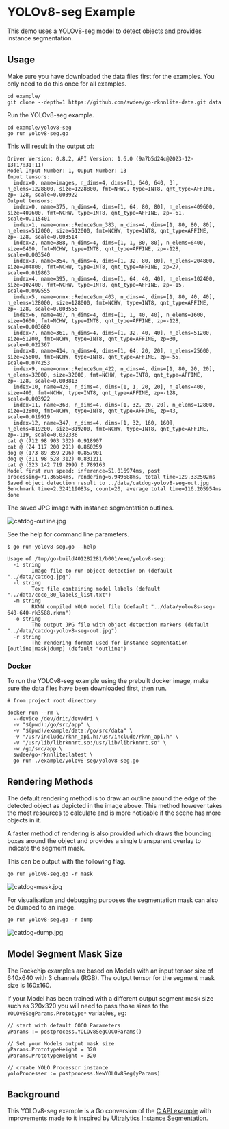 # YOLOv8-seg Example

This demo uses a YOLOv8-seg model to detect objects and provides
instance segmentation.


## Usage

Make sure you have downloaded the data files first for the examples.
You only need to do this once for all examples.

```
cd example/
git clone --depth=1 https://github.com/swdee/go-rknnlite-data.git data
```

Run the YOLOv8-seg example.
```
cd example/yolov8-seg
go run yolov8-seg.go
```

This will result in the output of:
```
Driver Version: 0.8.2, API Version: 1.6.0 (9a7b5d24c@2023-12-13T17:31:11)
Model Input Number: 1, Ouput Number: 13
Input tensors:
  index=0, name=images, n_dims=4, dims=[1, 640, 640, 3], n_elems=1228800, size=1228800, fmt=NHWC, type=INT8, qnt_type=AFFINE, zp=-128, scale=0.003922
Output tensors:
  index=0, name=375, n_dims=4, dims=[1, 64, 80, 80], n_elems=409600, size=409600, fmt=NCHW, type=INT8, qnt_type=AFFINE, zp=-61, scale=0.115401
  index=1, name=onnx::ReduceSum_383, n_dims=4, dims=[1, 80, 80, 80], n_elems=512000, size=512000, fmt=NCHW, type=INT8, qnt_type=AFFINE, zp=-128, scale=0.003514
  index=2, name=388, n_dims=4, dims=[1, 1, 80, 80], n_elems=6400, size=6400, fmt=NCHW, type=INT8, qnt_type=AFFINE, zp=-128, scale=0.003540
  index=3, name=354, n_dims=4, dims=[1, 32, 80, 80], n_elems=204800, size=204800, fmt=NCHW, type=INT8, qnt_type=AFFINE, zp=27, scale=0.019863
  index=4, name=395, n_dims=4, dims=[1, 64, 40, 40], n_elems=102400, size=102400, fmt=NCHW, type=INT8, qnt_type=AFFINE, zp=-15, scale=0.099555
  index=5, name=onnx::ReduceSum_403, n_dims=4, dims=[1, 80, 40, 40], n_elems=128000, size=128000, fmt=NCHW, type=INT8, qnt_type=AFFINE, zp=-128, scale=0.003555
  index=6, name=407, n_dims=4, dims=[1, 1, 40, 40], n_elems=1600, size=1600, fmt=NCHW, type=INT8, qnt_type=AFFINE, zp=-128, scale=0.003680
  index=7, name=361, n_dims=4, dims=[1, 32, 40, 40], n_elems=51200, size=51200, fmt=NCHW, type=INT8, qnt_type=AFFINE, zp=30, scale=0.022367
  index=8, name=414, n_dims=4, dims=[1, 64, 20, 20], n_elems=25600, size=25600, fmt=NCHW, type=INT8, qnt_type=AFFINE, zp=-55, scale=0.074253
  index=9, name=onnx::ReduceSum_422, n_dims=4, dims=[1, 80, 20, 20], n_elems=32000, size=32000, fmt=NCHW, type=INT8, qnt_type=AFFINE, zp=-128, scale=0.003813
  index=10, name=426, n_dims=4, dims=[1, 1, 20, 20], n_elems=400, size=400, fmt=NCHW, type=INT8, qnt_type=AFFINE, zp=-128, scale=0.003922
  index=11, name=368, n_dims=4, dims=[1, 32, 20, 20], n_elems=12800, size=12800, fmt=NCHW, type=INT8, qnt_type=AFFINE, zp=43, scale=0.019919
  index=12, name=347, n_dims=4, dims=[1, 32, 160, 160], n_elems=819200, size=819200, fmt=NCHW, type=INT8, qnt_type=AFFINE, zp=-119, scale=0.032336
cat @ (712 98 903 332) 0.918907
cat @ (24 117 200 291) 0.860259
dog @ (173 89 359 296) 0.857901
dog @ (311 98 528 312) 0.831211
cat @ (523 142 719 299) 0.789163
Model first run speed: inference=51.016974ms, post processing=71.36584ms, rendering=6.949688ms, total time=129.332502ms
Saved object detection result to ../data/catdog-yolov8-seg-out.jpg
Benchmark time=2.324119083s, count=20, average total time=116.205954ms
done
```

The saved JPG image with instance segmentation outlines.

![catdog-outline.jpg](catdog-outline.jpg)


See the help for command line parameters.
```
$ go run yolov8-seg.go --help

Usage of /tmp/go-build401282281/b001/exe/yolov8-seg:
  -i string
        Image file to run object detection on (default "../data/catdog.jpg")
  -l string
        Text file containing model labels (default "../data/coco_80_labels_list.txt")
  -m string
        RKNN compiled YOLO model file (default "../data/yolov8s-seg-640-640-rk3588.rknn")
  -o string
        The output JPG file with object detection markers (default "../data/catdog-yolov8-seg-out.jpg")
  -r string
        The rendering format used for instance segmentation [outline|mask|dump] (default "outline")
```



### Docker

To run the YOLOv8-seg example using the prebuilt docker image, make sure the data files have been downloaded first,
then run.
```
# from project root directory

docker run --rm \
  --device /dev/dri:/dev/dri \
  -v "$(pwd):/go/src/app" \
  -v "$(pwd)/example/data:/go/src/data" \
  -v "/usr/include/rknn_api.h:/usr/include/rknn_api.h" \
  -v "/usr/lib/librknnrt.so:/usr/lib/librknnrt.so" \
  -w /go/src/app \
  swdee/go-rknnlite:latest \
  go run ./example/yolov8-seg/yolov8-seg.go
```



## Rendering Methods

The default rendering method is to draw an outline around the edge of the detected
object as depicted in the image above.   This method however takes the most
resources to calculate and is more noticable if the scene has more objects in it.

A faster method of rendering is also provided which draws the bounding boxes around
the object and provides a single transparent overlay to indicate the segment mask.

This can be output with the following flag.
```
go run yolov8-seg.go -r mask
```

![catdog-mask.jpg](catdog-mask.jpg)

For visualisation and debugging purposes the segmentation mask can also be dumped
to an image.
```
go run yolov8-seg.go -r dump
```

![catdog-dump.jpg](catdog-dump.jpg)


## Model Segment Mask Size

The Rockchip examples are based on Models with an input tensor size of 640x640 with
3 channels (RGB).  The output tensor for the segment mask size is 160x160.

If your Model has been trained with a different output segment mask size such as 320x320
you will need to pass those sizes to the `YOLOv8SegParams.Prototype*` variables, eg:

```
// start with default COCO Parameters
yParams := postprocess.YOLOv8SegCOCOParams()

// Set your Models output mask size
yParams.PrototypeHeight = 320
yParams.PrototypeWeight = 320

// create YOLO Processor instance	
yoloProcesser := postprocess.NewYOLOv8Seg(yParams)
```


## Background

This YOLOv8-seg example is a Go conversion of the [C API example](https://github.com/airockchip/rknn_model_zoo/blob/main/examples/yolov8_seg/cpp/main.cc)
with improvements made to it inspired by [Ultralytics Instance Segmentation](https://docs.ultralytics.com/guides/instance-segmentation-and-tracking/#what-is-instance-segmentation).

